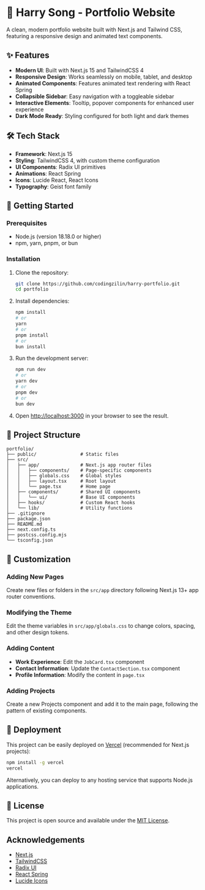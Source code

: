# 🚀 Harry Song - Portfolio Website

A clean, modern portfolio website built with Next.js and Tailwind CSS, featuring a responsive design and animated text components.


## ✨ Features

- **Modern UI**: Built with Next.js 15 and TailwindCSS 4
- **Responsive Design**: Works seamlessly on mobile, tablet, and desktop
- **Animated Components**: Features animated text rendering with React Spring
- **Collapsible Sidebar**: Easy navigation with a toggleable sidebar
- **Interactive Elements**: Tooltip, popover components for enhanced user experience
- **Dark Mode Ready**: Styling configured for both light and dark themes

## 🛠️ Tech Stack

- **Framework**: Next.js 15
- **Styling**: TailwindCSS 4, with custom theme configuration
- **UI Components**: Radix UI primitives
- **Animations**: React Spring
- **Icons**: Lucide React, React Icons
- **Typography**: Geist font family

## 🏁 Getting Started

### Prerequisites

- Node.js (version 18.18.0 or higher)
- npm, yarn, pnpm, or bun

### Installation

1. Clone the repository:
   ```bash
   git clone https://github.com/codingzilin/harry-portfolio.git
   cd portfolio
   ```

2. Install dependencies:
   ```bash
   npm install
   # or
   yarn
   # or
   pnpm install
   # or
   bun install
   ```

3. Run the development server:
   ```bash
   npm run dev
   # or
   yarn dev
   # or
   pnpm dev
   # or
   bun dev
   ```

4. Open [http://localhost:3000](http://localhost:3000) in your browser to see the result.

## 📁 Project Structure

```
portfolio/
├── public/                # Static files
├── src/
│   ├── app/               # Next.js app router files
│   │   ├── components/    # Page-specific components
│   │   ├── globals.css    # Global styles
│   │   ├── layout.tsx     # Root layout
│   │   └── page.tsx       # Home page
│   ├── components/        # Shared UI components
│   │   └── ui/            # Base UI components
│   ├── hooks/             # Custom React hooks
│   └── lib/               # Utility functions
├── .gitignore
├── package.json
├── README.md
├── next.config.ts
├── postcss.config.mjs
└── tsconfig.json
```

## 🎨 Customization

### Adding New Pages

Create new files or folders in the `src/app` directory following Next.js 13+ app router conventions.

### Modifying the Theme

Edit the theme variables in `src/app/globals.css` to change colors, spacing, and other design tokens.

### Adding Content

- **Work Experience**: Edit the `JobCard.tsx` component
- **Contact Information**: Update the `ContactSection.tsx` component
- **Profile Information**: Modify the content in `page.tsx`

### Adding Projects

Create a new Projects component and add it to the main page, following the pattern of existing components.

## 🚀 Deployment

This project can be easily deployed on [Vercel](https://vercel.com/) (recommended for Next.js projects):

```bash
npm install -g vercel
vercel
```

Alternatively, you can deploy to any hosting service that supports Node.js applications.


## 📝 License

This project is open source and available under the [MIT License](LICENSE).

## Acknowledgements

- [Next.js](https://nextjs.org/)
- [TailwindCSS](https://tailwindcss.com/)
- [Radix UI](https://www.radix-ui.com/)
- [React Spring](https://react-spring.dev/)
- [Lucide Icons](https://lucide.dev/)
